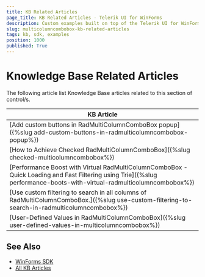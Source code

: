 ```yaml
---
title: KB Related Articles
page_title: KB Related Articles - Telerik UI for WinForms
description: Custom examples built on top of the Telerik UI for WinForms control.
slug: multicolumncombobox-kb-related-articles
tags: kb, sdk, examples
position: 1000
published: True
---
```


# Knowledge Base Related Articles

The following article list Knowledge Base articles related to this section of control/s.
<!--KB Articles Table-->

|KB Article|
|----|
|[Add custom buttons in RadMultiColumnComboBox popup]({%slug add-custom-buttons-in-radmulticolumncombobox-popup%})|
|[How to Achieve Checked RadMultiColumnComboBox]({%slug checked-multicolumncombobox%})|
|[Performance Boost with Virtual RadMultiColumnComboBox - Quick Loading and Fast Filtering using Trie]({%slug performance-boots-with-virtual-radmulticolumncombobox%})|
|[Use custom filtering to search in all columns of RadMultiColumnComboBox.]({%slug use-custom-filtering-to-search-in-radmulticolumncombobox%})|
|[User-Defined Values in RadMultiColumnComboBox]({%slug user-defined-values-in-multicolumncombobox%})|

## See Also

* [WinForms SDK](https://github.com/telerik/winforms-sdk)
* [All KB Articles](https://docs.telerik.com/devtools/winforms/knowledge-base)
